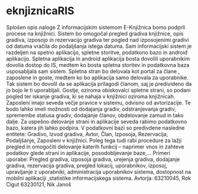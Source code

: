 # eknjiznicaRIS

Splošen opis naloge
Z informacijskim sistemom E-Knjižnica bomo podprli procese na knjižnici. Sistem
bo omogočal pregled gradiva knjižnice, opis gradiva, izposojo in rezervacijo gradiva ter
pogled nad izposojenimi gradivi od datuma vračila do podaljšanja istega datuma. Sam
informacijski sistem je razdeljen na spetno aplikacijo, spletne storitve, podatkono bazo
in android aplikacijo. Spletna aplikacija in android aplikacija bosta dovolili uporabnikim
dovolia dostop do IS, medtem ko bosta spletna storitev in podatkovna baza usposabljala
sam sistem.
Spletna stran bo delovala kot portal za člane , zaposlene in goste, medtem ko bo
aplikacija samo delovala za uporabnike. Tak sistem bo dovolil da se aplikacija prilagodi
članom, saj je predivideno da jo bojo le ti uporabljali. Gostje, oziroma obiskovalci
spletne strani, so podani pogled ter iskanje gradiva, ki se nahaja v knjižnici oziroma
knjižnicah. Zaposleni imajo seveda večje pravice v sistemu, odvisno od avtorizacije. Te
bodo lahko imeli možnosti od dodajanja gradiv, odstranjevanja gradiv, spremembe
statusa gradiv, dodajanje članov, obdelovanje zamud in tako dalje.
Za uspešno delovanje strani in aplikacije seveda rabimo podatkovno bazo, katera
jih lahko podpira. V podatkovni bazi so predivdene nasledne entitete: Gradivo, Izvod
gradiva, Avtor, Član, Izposoja, Rezervacija, Podaljšanje, Zaposleni v knjižnici. Poleg tega
tudi rabi procedure za lažji pregled in omogočiti delovanje katerih funkcij – naprimer
vnos in zahteve podatkov glede strani in aplikacije, posodobljevanje baze,...
Primeri uporabe: Pregled gradiva, izposoja gradiva, urejenja gradiva, dodajanje
gradiva, rezervacija gradiva, pregled lokacij, uporabnikov, izposoj, upravljanje z
uporabniki, administracija uporabnikov sistema, dostopnost na mobilni aplikaciji
,statistike informacijskega sistema.
Avtorja:
63210045, Rok Cigut
63230121, Nik Janoš
